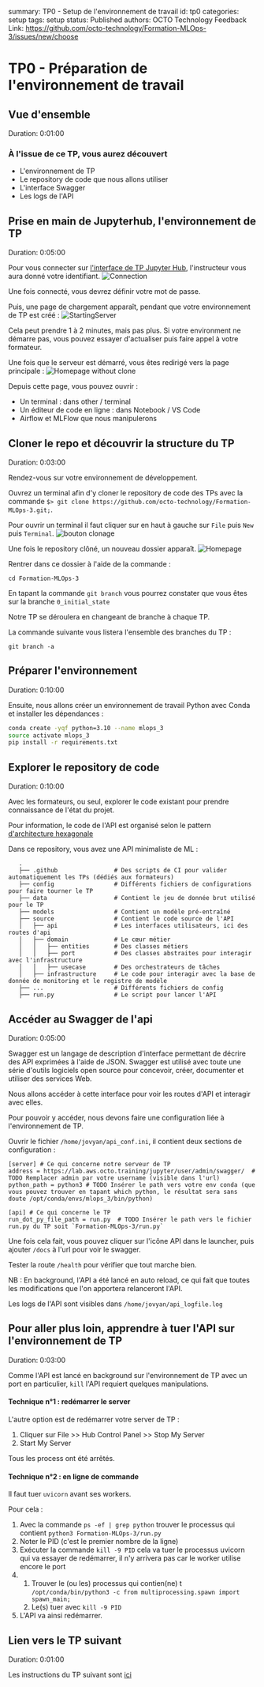 summary: TP0 - Setup de l'environnement de travail
id: tp0
categories: setup
tags: setup
status: Published
authors: OCTO Technology
Feedback Link: https://github.com/octo-technology/Formation-MLOps-3/issues/new/choose

# TP0 - Préparation de l'environnement de travail

## Vue d'ensemble

Duration: 0:01:00

### À l'issue de ce TP, vous aurez découvert

- L'environnement de TP
- Le repository de code que nous allons utiliser
- L'interface Swagger
- Les logs de l'API

## Prise en main de Jupyterhub, l'environnement de TP

Duration: 0:05:00

Pour vous connecter sur [l'interface de TP Jupyter Hub](https://lab.aws.octo.training/), l'instructeur vous aura donné
votre identifiant.
![Connection](images/tp0/connection.png)

Une fois connecté, vous devrez définir votre mot de passe. 

Puis, une page de chargement apparaît, pendant que votre environnement de TP est créé :
![StartingServer](images/tp0/starting_server.png)

Cela peut prendre 1 à 2 minutes, mais pas plus. Si votre environment ne démarre pas, vous pouvez essayer d'actualiser
puis faire appel à votre formateur.

Une fois que le serveur est démarré, vous êtes redirigé vers la page principale :
![Homepage without clone](./images/tp0/homepage-without-clone.png)

Depuis cette page, vous pouvez ouvrir :

- Un terminal : dans other / terminal
- Un éditeur de code en ligne : dans Notebook / VS Code
- Airflow et MLFlow que nous manipulerons

## Cloner le repo et découvrir la structure du TP

Duration: 0:03:00

Rendez-vous sur votre environnement de développement.

Ouvrez un terminal afin d'y cloner le repository de code des TPs avec la commande `$> git clone https://github.com/octo-technology/Formation-MLOps-3.git;`.

Pour ouvrir un terminal il faut cliquer sur en haut à gauche sur `File` puis `New` puis `Terminal`.
![bouton clonage](./images/tp0/github-clone-button.png)

Une fois le repository clôné, un nouveau dossier apparaît.
![Homepage](./images/tp0/homepage.png)

Rentrer dans ce dossier à l'aide de la commande :

```shell
cd Formation-MLOps-3
```

En tapant la commande `git branch` vous pourrez constater que vous êtes sur la branche `0_initial_state`

Notre TP se déroulera en changeant de branche à chaque TP.

La commande suivante vous listera l'ensemble des branches du TP :

```shell
git branch -a
```

## Préparer l'environnement

Duration: 0:10:00

Ensuite, nous allons créer un environnement de travail Python avec Conda et installer les dépendances :

```bash
conda create -yqf python=3.10 --name mlops_3
source activate mlops_3
pip install -r requirements.txt
```

## Explorer le repository de code

Duration: 0:10:00

Avec les formateurs, ou seul, explorer le code existant pour prendre connaissance de l'état du projet.

Pour information, le code de l'API est organisé selon le
pattern [d'architecture hexagonale](https://blog.octo.com/architecture-hexagonale-trois-principes-et-un-exemple-dimplementation/)

Dans ce repository, vous avez une API minimaliste de ML :

```
   .
   ├── .github                # Des scripts de CI pour valider automatiquement les TPs (dédiés aux formateurs)
   ├── config                 # Différents fichiers de configurations pour faire tourner le TP
   ├── data                   # Contient le jeu de donnée brut utilisé pour le TP
   ├── models                 # Contient un modèle pré-entraîné
   ├── source                 # Contient le code source de l'API
   │   ├── api                # Les interfaces utilisateurs, ici des routes d'api
   │   ├── domain             # Le cœur métier
   │   │   ├── entities       # Des classes métiers
   │   │   ├── port           # Des classes abstraites pour interagir avec l'infrastructure
   │   │   ├── usecase        # Des orchestrateurs de tâches
   │   ├── infrastructure     # Le code pour interagir avec la base de donnée de monitoring et le registre de modèle
   ├── ...                    # Différents fichiers de config
   ├── run.py                 # Le script pour lancer l'API
```

## Accéder au Swagger de l'api

Duration: 0:05:00

Swagger est un langage de description d'interface permettant de décrire des API exprimées à l'aide de JSON.
Swagger est utilisé avec toute une série d'outils logiciels open source pour concevoir, créer, documenter et utiliser
des services Web.

Nous allons accéder à cette interface pour voir les routes d'API et interagir avec elles.

Pour pouvoir y accéder, nous devons faire une configuration liée à l'environnement de TP.

Ouvrir le fichier `/home/jovyan/api_conf.ini`, il contient deux sections de configuration :

```shell
[server] # Ce qui concerne notre serveur de TP
address = https://lab.aws.octo.training/jupyter/user/admin/swagger/  # TODO Remplacer admin par votre username (visible dans l'url)
python_path = python3 # TODO Insérer le path vers votre env conda (que vous pouvez trouver en tapant which python, le résultat sera sans doute /opt/conda/envs/mlops_3/bin/python)

[api] # Ce qui concerne le TP
run_dot_py_file_path = run.py  # TODO Insérer le path vers le fichier run.py du TP soit `Formation-MLOps-3/run.py`
```

Une fois cela fait, vous pouvez cliquer sur l'icône API dans le launcher, puis ajouter `/docs` à l'url pour voir le
swagger.

Tester la route `/health` pour vérifier que tout marche bien.

NB : En background, l'API a été lancé en auto reload, ce qui fait que toutes les modifications que l'on apportera
relanceront l'API.

Les logs de l'API sont visibles dans `/home/jovyan/api_logfile.log`

## Pour aller plus loin, apprendre à tuer l'API sur l'environnement de TP

Duration: 0:03:00

Comme l'API est lancé en background sur l'environnement de TP avec un port en particulier, `kill` l'API requiert
quelques manipulations.

#### Technique n°1 : redémarrer le server

L'autre option est de redémarrer votre server de TP :

1. Cliquer sur File >> Hub Control Panel >> Stop My Server
2. Start My Server

Tous les process ont été arrêtés.

#### Technique n°2 : en ligne de commande

Il faut tuer `uvicorn` avant ses workers.

Pour cela :

1. Avec la commande `ps -ef | grep python` trouver le processus qui contient `python3 Formation-MLOps-3/run.py`
2. Noter le PID (c'est le premier nombre de la ligne)
3. Exécuter la commande `kill -9 PID` cela va tuer le processus uvicorn qui va essayer de redémarrer, il n'y arrivera
   pas car le worker utilise encore le port
4.
    1. Trouver le (ou les) processus qui contien(ne)
       t `/opt/conda/bin/python3 -c from multiprocessing.spawn import spawn_main;`
    2. Le(s) tuer avec `kill -9 PID`
5. L'API va ainsi redémarrer.

## Lien vers le TP suivant

Duration: 0:01:00

Les instructions du TP suivant sont [ici](https://octo-technology.github.io/Formation-MLOps-3/tp1#0)
